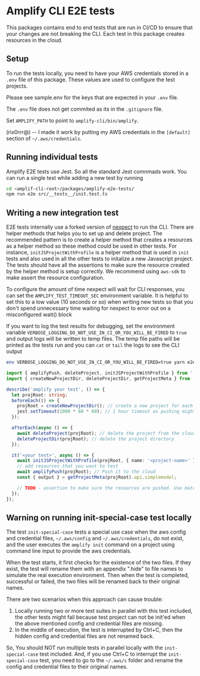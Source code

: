 # Amplify CLI E2E tests

This packages contains end to end tests that are run in CI/CD to ensure that your changes are not breaking the CLI. Each test in this package creates resources in the cloud.

## Setup

To run the tests locally, you need to have your AWS credentials stored in a `.env` file of this package. These values are used to configure the test projects.

Please see sample.env for the keys that are expected in your `.env` file.

The `.env` file does not get commited as its in the `.gitignore` file.

Set `AMPLIFY_PATH` to point to `amplify-cli/bin/amplify`.

(rix0rrr@) -- I made it work by putting my AWS credentials in the `[default]` section of `~/.aws/credentials`.

## Running individual tests

Amplify E2E tests use Jest. So all the standard Jest comnmads work.
You can run a single test while adding a new test by running

```bash
cd <amplif-cli-root>/packages/amplify-e2e-tests/
npm run e2e src/__tests__/init.test.ts
```

## Writing a new integration test

E2E tests internally use a forked version of [nexpect](https://www.npmjs.com/package/nexpect) to run the CLI. There are helper methods that helps you to set up and delete project. The recommended pattern is to create a helper method that creates a resources as a helper method so these method could be used in other tests. For instance, `initJSProjectWithProfile` is a helper method that is used in `init` tests and also used in all the other tests to initalize a new Javascript project. The tests should have all the assertions to make sure the resource created by the helper method is setup correctly. We recommend using `aws-sdk` to make assert the resource configuration.

To configure the amount of time nexpect will wait for CLI responses, you can set the `AMPLIFY_TEST_TIMEOUT_SEC` environment variable. It is helpful to set this to a low value (10 seconds or so) when writing new tests so that you don't spend unnecessary time waiting for nexpect to error out on a misconfigured wait() block

If you want to log the test results for debugging, set the environment variable `VERBOSE_LOGGING_DO_NOT_USE_IN_CI_OR_YOU_WILL_BE_FIRED` to `true` and output logs will be written to temp files. The temp file paths will be printed as the tests run and you can `cat` or `tail` the logs to see the CLI output

```sh
env VERBOSE_LOGGING_DO_NOT_USE_IN_CI_OR_YOU_WILL_BE_FIRED=true yarn e2e
```

```typescript
import { amplifyPush, deleteProject, initJSProjectWithProfile } from '../init';
import { createNewProjectDir, deleteProjectDir, getProjectMeta } from '../utils';

describe('amplify your test', () => {
  let projRoot: string;
  beforeEach(() => {
    projRoot = createNewProjectDir(); // create a new project for each test
    jest.setTimeout(1000 * 60 * 60); // 1 hour timeout as pushing might be slow
  });

  afterEach(async () => {
    await deleteProject(projRoot); // delete the project from the cloud
    deleteProjectDir(projRoot); // delete the project directory
  });

  it('<your test>', async () => {
    await initJSProjectWithProfile(projRoot, { name: '<project-name>' });
    // add resources that you want to test
    await amplifyPush(projRoot); // Push it to the cloud
    const { output } = getProjectMeta(projRoot).api.simplemodel;

    // TODO - assertion to make sure the resources are pushed. Use matcher
  });
});
```

## Warning on running init-special-case test locally

The test `init-special-case` tests a special use case when the aws config and credential files, `~/.aws/config` and `~/.aws/credentials`, do not exist, and the user executes the `amplify init` command on a project using command line input to provide the aws credentials.

When the test starts, it first checks for the existence of the two files. If they exist, the test will rename them with an appendix ".hide" to file names to simulate the real execution environment. Then when the test is completed, successful or failed, the two files will be renamed back to their original names.

There are two scenarios when this approach can cause trouble:

1. Locally running two or more test suites in parallel with this test included, the other tests might fail because test project can not be init'ed when the above mentioned config and credential files are missing.
2. In the middle of execution, the test is interrupted by Ctrl+C, then the hidden config and credential files are not renamed back.

So, You should NOT run multiple tests in parallel locally with the `init-special-case` test included. And, if you use Ctrl+C to interrupt the `init-special-case` test, you need to go to the `~/.aws/c` folder and rename the config and credential files to their original names.
